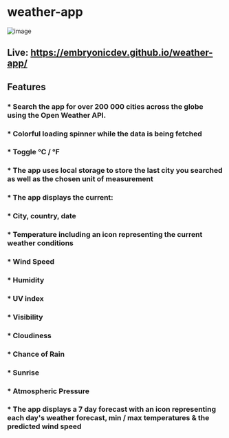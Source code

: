 # weather-app

![image](https://user-images.githubusercontent.com/95647817/174087608-f85a478c-62fd-4694-ab79-037e9a7b1097.png)

## Live: https://embryonicdev.github.io/weather-app/
 
## Features
### * Search the app for over 200 000 cities across the globe using the Open Weather API. 
### * Colorful loading spinner while the data is being fetched
### * Toggle °C / °F
### * The app uses local storage to store the last city you searched as well as the chosen unit of measurement
### * The app displays the current: 
###      * City, country, date
###      * Temperature including an icon representing the current weather conditions
###      * Wind Speed
###      * Humidity
###      * UV index
###      * Visibility
###      * Cloudiness
###      * Chance of Rain
###      * Sunrise
###      * Atmospheric Pressure
### * The app displays a 7 day forecast with an icon representing each day's weather forecast, min / max temperatures & the predicted wind speed
